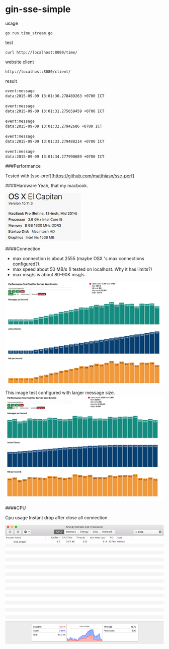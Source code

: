 # gin-sse-simple

usage
```
go run time_stream.go
```

test
```
curl http://localhost:8080/time/
```

website client
```
http://localhost:8080/client/
```

result

```
event:message
data:2015-09-09 13:01:30.278489263 +0700 ICT

event:message
data:2015-09-09 13:01:31.275659459 +0700 ICT

event:message
data:2015-09-09 13:01:32.27942686 +0700 ICT

event:message
data:2015-09-09 13:01:33.279488214 +0700 ICT

event:message
data:2015-09-09 13:01:34.277990689 +0700 ICT
```

###Performance
 
Tested with [sse-pref][https://github.com/matthiasn/sse-perf]

####Hardware
Yeah, that my macbook.

![alt tag](img/hardware.png)

####Connection

* max connection is about 2555 (maybe OSX 's max connections configured?).
* max speed about 50 MB/s (I tested on localhost. Why it has limits?)
* max msg/s is  about 80-90K msg/s.

![alt tag](img/connection.png)

This image test configured with larger message size.
![alt tag](img/max-connection.png)

####CPU

Cpu usage Instant drop after close all connection 

![alt tag](img/cpu-usage.png)